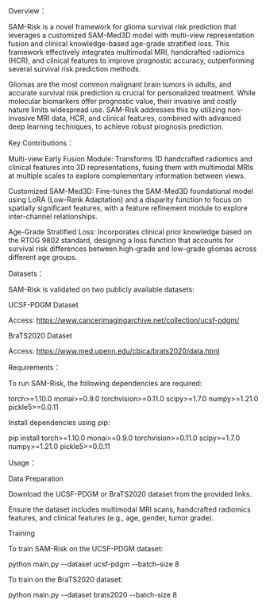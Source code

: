 Overview：

SAM-Risk is a novel framework for glioma survival risk prediction that leverages a customized SAM-Med3D model with multi-view representation fusion and clinical knowledge-based age-grade stratified loss. This framework effectively integrates multimodal MRI, handcrafted radiomics (HCR), and clinical features to improve prognostic accuracy, outperforming several survival risk prediction methods.

Gliomas are the most common malignant brain tumors in adults, and accurate survival risk prediction is crucial for personalized treatment. While molecular biomarkers offer prognostic value, their invasive and costly nature limits widespread use. SAM-Risk addresses this by utilizing non-invasive MRI data, HCR, and clinical features, combined with advanced deep learning techniques, to achieve robust prognosis prediction.

Key Contributions：

Multi-view Early Fusion Module: Transforms 1D handcrafted radiomics and clinical features into 3D representations, fusing them with multimodal MRIs at multiple scales to explore complementary information between views.

Customized SAM-Med3D: Fine-tunes the SAM-Med3D foundational model using LoRA (Low-Rank Adaptation) and a disparity function to focus on spatially significant features, with a feature refinement module to explore inter-channel relationships.

Age-Grade Stratified Loss: Incorporates clinical prior knowledge based on the RTOG 9802 standard, designing a loss function that accounts for survival risk differences between high-grade and low-grade gliomas across different age groups.

Datasets：

SAM-Risk is validated on two publicly available datasets:

UCSF-PDGM Dataset

Access: https://www.cancerimagingarchive.net/collection/ucsf-pdgm/

BraTS2020 Dataset

Access: https://www.med.upenn.edu/cbica/brats2020/data.html

Requirements：

To run SAM-Risk, the following dependencies are required:

torch>=1.10.0
monai>=0.9.0
torchvision>=0.11.0
scipy>=1.7.0
numpy>=1.21.0
pickle5>=0.0.11

Install dependencies using pip:

pip install torch>=1.10.0 monai>=0.9.0 torchvision>=0.11.0 scipy>=1.7.0 numpy>=1.21.0 pickle5>=0.0.11

Usage：

Data Preparation

Download the UCSF-PDGM or BraTS2020 dataset from the provided links.

Ensure the dataset includes multimodal MRI scans, handcrafted radiomics features, and clinical features (e.g., age, gender, tumor grade).

Training

To train SAM-Risk on the UCSF-PDGM dataset:

python main.py --dataset ucsf-pdgm --batch-size 8 

To train on the BraTS2020 dataset:

python main.py --dataset brats2020 --batch-size 8 

